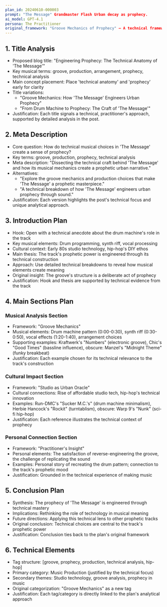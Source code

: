 ```yaml
---
plan_id: 20240610-000003
prompt: "The Message" Grandmaster Flash Urban decay as prophecy.
ai_model: GPT-4.1
persona: The Practitioner
original_framework: "Groove Mechanics of Prophecy" – A technical framework analyzing how musical elements (groove, production, arrangement) construct the track's prophetic tone.
---
```


## 1. Title Analysis
* Proposed blog title: "Engineering Prophecy: The Technical Anatomy of 'The Message'"
* Key musical terms: groove, production, arrangement, prophecy, technical analysis
* Main concept placement: Place 'technical anatomy' and 'prophecy' early for clarity
* Title variations:
  - "Groove Mechanics: How 'The Message' Engineers Urban Prophecy"
  - "From Drum Machine to Prophecy: The Craft of 'The Message'"
* Justification: Each title signals a technical, practitioner's approach, supported by detailed analysis in the post.

## 2. Meta Description
* Core question: How do technical musical choices in 'The Message' create a sense of prophecy?
* Key terms: groove, production, prophecy, technical analysis
* Meta description: "Dissecting the technical craft behind 'The Message' and how its musical mechanics create a prophetic urban narrative."
* Alternatives:
  - "Explore the groove mechanics and production choices that make 'The Message' a prophetic masterpiece."
  - "A technical breakdown of how 'The Message' engineers urban prophecy through sound."
* Justification: Each version highlights the post's technical focus and unique analytical approach.

## 3. Introduction Plan
* Hook: Open with a technical anecdote about the drum machine's role in the track
* Key musical elements: Drum programming, synth riff, vocal processing
* Cultural context: Early 80s studio technology, hip-hop's DIY ethos
* Main thesis: The track's prophetic power is engineered through its technical construction
* Approach: Use detailed technical breakdowns to reveal how musical elements create meaning
* Original insight: The groove's structure is a deliberate act of prophecy
* Justification: Hook and thesis are supported by technical evidence from the track

## 4. Main Sections Plan
### Musical Analysis Section
* Framework: "Groove Mechanics"
* Musical elements: Drum machine pattern (0:00-0:30), synth riff (0:30-0:50), vocal effects (1:20-1:40), arrangement choices
* Supporting examples: Kraftwerk's "Numbers" (electronic groove), Chic's "Good Times" (bassline influence), obscure: Manzel's "Midnight Theme" (funky breakbeat)
* Justification: Each example chosen for its technical relevance to the track's construction

### Cultural Impact Section
* Framework: "Studio as Urban Oracle"
* Cultural connections: Rise of affordable studio tech, hip-hop's technical innovation
* Examples: Run-DMC's "Sucker M.C.'s" (drum machine minimalism), Herbie Hancock's "Rockit" (turntablism), obscure: Warp 9's "Nunk" (sci-fi hip-hop)
* Justification: Each reference illustrates the technical context of prophecy

### Personal Connection Section
* Framework: "Practitioner's Insight"
* Personal elements: The satisfaction of reverse-engineering the groove, the challenge of replicating the sound
* Examples: Personal story of recreating the drum pattern; connection to the track's prophetic mood
* Justification: Grounded in the technical experience of making music

## 5. Conclusion Plan
* Synthesis: The prophecy of 'The Message' is engineered through technical mastery
* Implications: Rethinking the role of technology in musical meaning
* Future directions: Applying this technical lens to other prophetic tracks
* Original conclusion: Technical choices are central to the track's prophetic power
* Justification: Conclusion ties back to the plan's original framework

## 6. Technical Elements
* Tag structure: [groove, prophecy, production, technical analysis, hip-hop]
* Primary category: Music Production (justified by the technical focus)
* Secondary themes: Studio technology, groove analysis, prophecy in music
* Original categorization: "Groove Mechanics" as a new tag
* Justification: Each tag/category is directly linked to the plan's analytical approach 